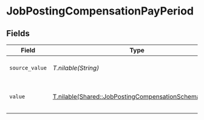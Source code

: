 # JobPostingCompensationPayPeriod


## Fields

| Field                                                                                                              | Type                                                                                                               | Required                                                                                                           | Description                                                                                                        | Example                                                                                                            |
| ------------------------------------------------------------------------------------------------------------------ | ------------------------------------------------------------------------------------------------------------------ | ------------------------------------------------------------------------------------------------------------------ | ------------------------------------------------------------------------------------------------------------------ | ------------------------------------------------------------------------------------------------------------------ |
| `source_value`                                                                                                     | *T.nilable(String)*                                                                                                | :heavy_minus_sign:                                                                                                 | The source value of the pay period.                                                                                | Hour                                                                                                               |
| `value`                                                                                                            | [T.nilable(Shared::JobPostingCompensationSchemasValue)](../../models/shared/jobpostingcompensationschemasvalue.md) | :heavy_minus_sign:                                                                                                 | The pay period of the job postings.                                                                                | hour                                                                                                               |